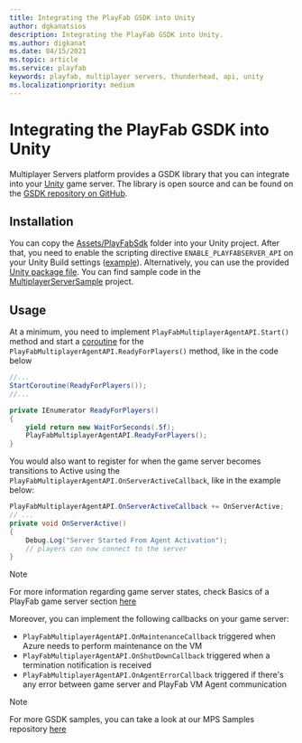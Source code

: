 ```yaml
---
title: Integrating the PlayFab GSDK into Unity
author: dgkanatsios
description: Integrating the PlayFab GSDK into Unity.
ms.author: digkanat
ms.date: 04/15/2021
ms.topic: article
ms.service: playfab
keywords: playfab, multiplayer servers, thunderhead, api, unity
ms.localizationpriority: medium
---
```


# Integrating the PlayFab GSDK into Unity

Multiplayer Servers platform provides a GSDK library that you can integrate into your [Unity](https://unity.com/) game server. The library is open source and can be found on the [GSDK repository on GitHub](https://github.com/PlayFab/gsdk/tree/master/UnityGsdk).

## Installation

You can copy the [Assets/PlayFabSdk](https://github.com/PlayFab/gsdk/tree/master/UnityGsdk/Assets/PlayFabSdk) folder into your Unity project. After that, you need to enable the scripting directive `ENABLE_PLAYFABSERVER_API` on your Unity Build settings ([example](https://user-images.githubusercontent.com/8256138/81462605-a6d7ac80-9168-11ea-9748-110ed01095c2.png)).
Alternatively, you can use the provided [Unity package file](https://github.com/PlayFab/gsdk/blob/main/UnityGsdk/MpsGsdk.unitypackage). 
You can find sample code in the [MultiplayerServerSample](https://github.com/PlayFab/gsdk/tree/main/UnityGsdk/Assets/PlayFabSdk) project.

## Usage

At a minimum, you need to implement `PlayFabMultiplayerAgentAPI.Start()` method and start a [coroutine](https://docs.unity3d.com/Manual/Coroutines.html) for the `PlayFabMultiplayerAgentAPI.ReadyForPlayers()` method, like in the code below

```csharp
//...
StartCoroutine(ReadyForPlayers());
//...

private IEnumerator ReadyForPlayers()
{
    yield return new WaitForSeconds(.5f);
    PlayFabMultiplayerAgentAPI.ReadyForPlayers();
}
```

You would also want to register for when the game server becomes transitions to Active using the `PlayFabMultiplayerAgentAPI.OnServerActiveCallback`, like in the example below:

```csharp
PlayFabMultiplayerAgentAPI.OnServerActiveCallback += OnServerActive;
// ...
private void OnServerActive()
{
    Debug.Log("Server Started From Agent Activation");
    // players can now connect to the server
}
```

> [!Note]
> For more information regarding game server states, check Basics of a PlayFab game server section [here](basics-of-a-playFab-game-server.md)

Moreover, you can implement the following callbacks on your game server:

- `PlayFabMultiplayerAgentAPI.OnMaintenanceCallback` triggered when Azure needs to perform maintenance on the VM
- `PlayFabMultiplayerAgentAPI.OnShutDownCallback` triggered when a termination notification is received
- `PlayFabMultiplayerAgentAPI.OnAgentErrorCallback` triggered if there's any error between game server and PlayFab VM Agent communication

> [!Note]
> For more GSDK samples, you can take a look at our MPS Samples repository [here](https://github.com/PlayFab/MpsSamples)
